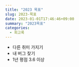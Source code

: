 ```yaml
---
title: "2023 목표"
slug: 2023-목표
date: 2023-01-01T17:46:46+09:00
summary: "2023목표"
categories:
  - 회고록
---
```

- 다른 취미 가지기
- 내 버그 찾기
- 1년 평점 3.6 이상
